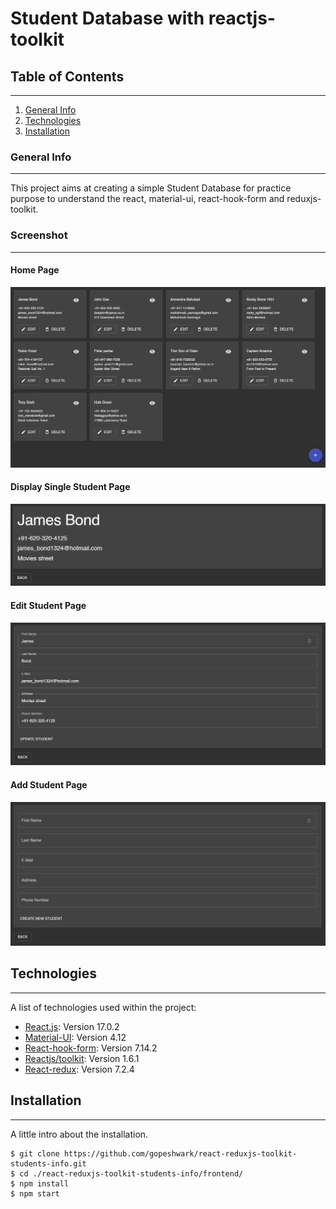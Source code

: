 # Student Database with reactjs-toolkit

## Table of Contents

---

1. [General Info](#general-info)
2. [Technologies](#technologies)
3. [Installation](#installation)

### General Info

---

This project aims at creating a simple Student Database for practice purpose to understand the react, material-ui, react-hook-form and reduxjs-toolkit.

### Screenshot

---

#### Home Page

![Home Page](frontend/public/images/Home.PNG)

#### Display Single Student Page

![Display Single Student Page](frontend/public/images/View.PNG)

#### Edit Student Page

![Edit Student Page](frontend/public/images/Edit.PNG)

#### Add Student Page

![Add Student Page](frontend/public/images/Add.PNG)

## Technologies

---

A list of technologies used within the project:

- [React.js](https://reactjs.org/): Version 17.0.2
- [Material-UI](https://material-ui.com/): Version 4.12
- [React-hook-form](https://react-hook-form.com/): Version 7.14.2
- [Reactjs/toolkit](https://redux-toolkit.js.org/): Version 1.6.1
- [React-redux](https://react-redux.js.org/): Version 7.2.4

## Installation

---

A little intro about the installation.

```
$ git clone https://github.com/gopeshwark/react-reduxjs-toolkit-students-info.git
$ cd ./react-reduxjs-toolkit-students-info/frontend/
$ npm install
$ npm start
```
